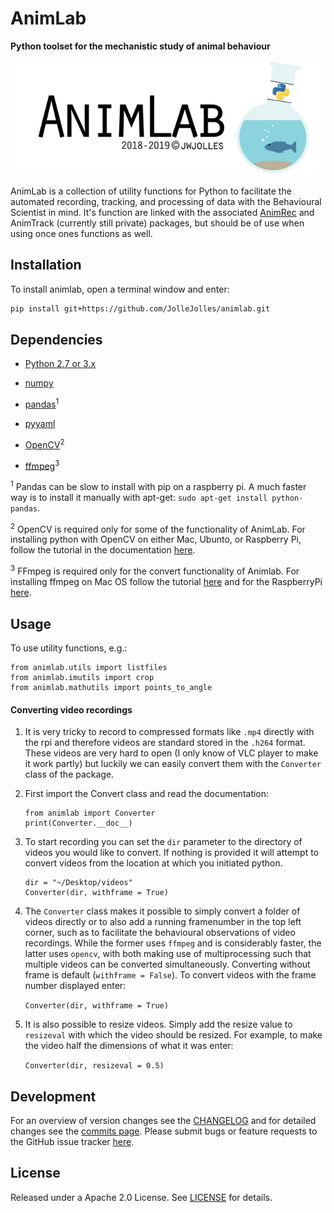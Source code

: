 # AnimLab
**Python toolset for the mechanistic study of animal behaviour**

![logo](https://github.com/JolleJolles/animlab/blob/master/animlab-logo.jpg)

AnimLab is a collection of utility functions for Python to facilitate the automated recording, tracking, and processing of data with the Behavioural Scientist in mind. It's function are linked with the associated [AnimRec](https://github.com/JolleJolles/animrec) and AnimTrack (currently still private) packages, but should be of use when using once ones functions as well.

Installation
------------

To install animlab, open a terminal window and enter:
```bash
pip install git+https://github.com/JolleJolles/animlab.git
```

Dependencies
------------

- [Python 2.7 or 3.x](http://www.python.org)

- [numpy](http://www.numpy.org)

- [pandas](https://pandas.pydata.org)<sup>1</sup>

- [pyyaml](https://pyyaml.org)

- [OpenCV](http://opencv.org)<sup>2</sup>

- [ffmpeg](http://ffmpeg.org)<sup>3</sup>

<sup>1</sup> Pandas can be slow to install with pip on a raspberry pi. A much faster way is to install it manually with apt-get: `sudo apt-get install python-pandas`.

<sup>2</sup> OpenCV is required only for some of the functionality of AnimLab. For installing python with OpenCV on either Mac, Ubunto, or Raspberry Pi, follow the tutorial in the documentation [here](https://github.com/JolleJolles/animlab/tree/master/docs/install-opencv.md).

<sup>3</sup> FFmpeg is required only for the convert functionality of Animlab. For installing ffmpeg on Mac OS follow the tutorial [here](https://github.com/JolleJolles/animlab/blob/master/docs/install-ffmpeg-for-mac.md) and for the RaspberryPi [here](https://github.com/JolleJolles/animlab/blob/master/docs/install-ffmpeg-with-h264.md).

Usage
--------
To use utility functions, e.g.:

    from animlab.utils import listfiles
    from animlab.imutils import crop
    from animlab.mathutils import points_to_angle

   
#### Converting video recordings
1. It is very tricky to record to compressed formats like `.mp4` directly with the rpi and therefore videos are standard stored in the `.h264` format. These videos are very hard to open (I only know of VLC player to make it work partly) but luckily we can easily convert them with the `Converter` class of the package.

2. First import the Convert class and read the documentation:

    ```
    from animlab import Converter
    print(Converter.__doc__)
    ```

3. To start recording you can set the `dir` parameter to the directory of videos you would like to convert. If nothing is provided it will attempt to convert videos from the location at which you initiated python.

	```
	dir = "~/Desktop/videos"
	Converter(dir, withframe = True)
	```

4. The `Converter` class makes it possible to simply convert a folder of videos directly or to also add a running framenumber in the top left corner, such as to facilitate the behavioural observations of video recordings. While the former uses `ffmpeg` and is considerably faster, the latter uses `opencv`, with both making use of multiprocessing such that multiple videos can be converted simultaneously. Converting without frame is default (`withframe = False`). To convert videos with the frame number displayed enter:

	`Converter(dir, withframe = True)`

5. It is also possible to resize videos. Simply add the resize value to `resizeval` with which the video should be resized. For example, to make the video half the dimensions of what it was enter:

	`Converter(dir, resizeval = 0.5)`

Development
--------
For an overview of version changes see the [CHANGELOG](https://github.com/JolleJolles/animlab/blob/master/CHANGELOG) and for detailed changes see the [commits page](https://github.com/JolleJolles/animlab/commits/). Please submit bugs or feature requests to the GitHub issue tracker [here](https://github.com/JolleJolles/animlab/issues).

License
--------
Released under a Apache 2.0 License. See [LICENSE](https://github.com/JolleJolles/animlab/blob/master/LICENSE) for details.
